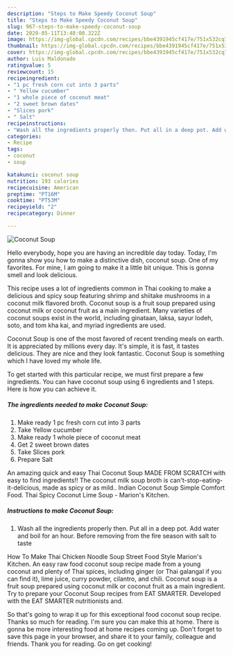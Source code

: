 ```yaml
---
description: "Steps to Make Speedy Coconut Soup"
title: "Steps to Make Speedy Coconut Soup"
slug: 967-steps-to-make-speedy-coconut-soup
date: 2020-05-11T13:48:00.322Z
image: https://img-global.cpcdn.com/recipes/bbe4391945cf417e/751x532cq70/coconut-soup-recipe-main-photo.jpg
thumbnail: https://img-global.cpcdn.com/recipes/bbe4391945cf417e/751x532cq70/coconut-soup-recipe-main-photo.jpg
cover: https://img-global.cpcdn.com/recipes/bbe4391945cf417e/751x532cq70/coconut-soup-recipe-main-photo.jpg
author: Luis Maldonado
ratingvalue: 5
reviewcount: 15
recipeingredient:
- "1 pc fresh corn cut into 3 parts"
- " Yellow cucumber"
- "1 whole piece of coconut meat"
- "2 sweet brown dates"
- "Slices pork"
- " Salt"
recipeinstructions:
- "Wash all the ingredients properly then. Put all in a deep pot. Add water and boil for an hour. Before removing from the fire season with salt to taste"
categories:
- Recipe
tags:
- coconut
- soup

katakunci: coconut soup 
nutrition: 193 calories
recipecuisine: American
preptime: "PT16M"
cooktime: "PT53M"
recipeyield: "2"
recipecategory: Dinner

---
```



![Coconut Soup](https://img-global.cpcdn.com/recipes/bbe4391945cf417e/751x532cq70/coconut-soup-recipe-main-photo.jpg)

Hello everybody, hope you are having an incredible day today. Today, I'm gonna show you how to make a distinctive dish, coconut soup. One of my favorites. For mine, I am going to make it a little bit unique. This is gonna smell and look delicious.

This recipe uses a lot of ingredients common in Thai cooking to make a delicious and spicy soup featuring shrimp and shiitake mushrooms in a coconut milk flavored broth. Coconut soup is a fruit soup prepared using coconut milk or coconut fruit as a main ingredient. Many varieties of coconut soups exist in the world, including ginataan, laksa, sayur lodeh, soto, and tom kha kai, and myriad ingredients are used.

Coconut Soup is one of the most favored of recent trending meals on earth. It is appreciated by millions every day. It's simple, it is fast, it tastes delicious. They are nice and they look fantastic. Coconut Soup is something which I have loved my whole life.


To get started with this particular recipe, we must first prepare a few ingredients. You can have coconut soup using 6 ingredients and 1 steps. Here is how you can achieve it.

<!--inarticleads1-->

##### The ingredients needed to make Coconut Soup:

1. Make ready 1 pc fresh corn cut into 3 parts
1. Take  Yellow cucumber
1. Make ready 1 whole piece of coconut meat
1. Get 2 sweet brown dates
1. Take Slices pork
1. Prepare  Salt


An amazing quick and easy Thai Coconut Soup MADE FROM SCRATCH with easy to find ingredients!! The coconut milk soup broth is can&#39;t-stop-eating-it-delicious, made as spicy or as mild.. Indian Coconut Soup Simple Comfort Food. Thai Spicy Coconut Lime Soup - Marion&#39;s Kitchen. 

<!--inarticleads2-->

##### Instructions to make Coconut Soup:

1. Wash all the ingredients properly then. Put all in a deep pot. Add water and boil for an hour. Before removing from the fire season with salt to taste


How To Make Thai Chicken Noodle Soup Street Food Style Marion&#39;s Kitchen. An easy raw food coconut soup recipe made from a young coconut and plenty of Thai spices, including ginger (or Thai galangal if you can find it), lime juice, curry powder, cilantro, and chili. Coconut soup is a fruit soup prepared using coconut milk or coconut fruit as a main ingredient. Try to prepare your Coconut Soup recipes from EAT SMARTER. Developed with the EAT SMARTER nutritionists and. 

So that's going to wrap it up for this exceptional food coconut soup recipe. Thanks so much for reading. I'm sure you can make this at home. There is gonna be more interesting food at home recipes coming up. Don't forget to save this page in your browser, and share it to your family, colleague and friends. Thank you for reading. Go on get cooking!
